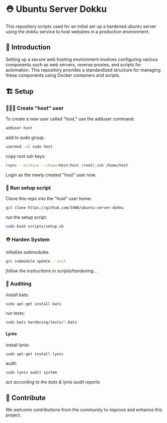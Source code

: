 # ⛑️ Ubuntu Server Dokku

This repository scripts used for an initial set up a hardened ubuntu server using the dokku service to host websites in a production environment.

## 📃 Introduction

Setting up a secure web hosting environment involves configuring various components such as web servers, reverse proxies, and scripts for automation. This repository provides a standardized structure for managing these components using Docker containers and scripts. 

## 🏗️ Setup

### 👩🏻‍🍳 Create "host" user

To create a new user called "host," use the adduser command:

```bash
adduser host
```
add to sudo group:
```bash
usermod -aG sudo host
```
copy root ssh keys:
```bash
rsync --archive --chown=host:host /root/.ssh /home/host
```
Login as the newly created "host" user now.

### 🍳 Run setup script

Clone this repo into the "host" user home:
```bash
git clone https://github.com/34N0/ubuntu-server-dokku
```
run the setup script:
```bash
sudo bash scripts/setup.sh
```

### ⛑️ Harden System

initialize submodules
```bash
git submodule update --init
```

*follow the instructions in scripts/hardening...*

### 🔭 Auditing

install bats:
```bash
sudo apt-get install bats
```
run tests:
```bash
sudo bats hardening/tests/*.bats
```

#### Lynis

install lynis:
```bash
sudo apt-get install lynis
```
audit:
```bash
sudo lynis audit system
```

*act according to the bats & lynis audit reports*

## 🤝 Contribute

We welcome contributions from the community to improve and enhance this project.